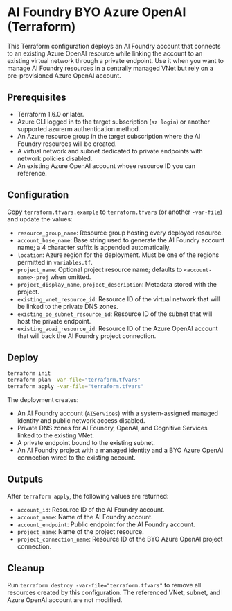 # AI Foundry BYO Azure OpenAI (Terraform)

This Terraform configuration deploys an AI Foundry account that connects to an existing Azure OpenAI resource while linking the account to an existing virtual network through a private endpoint. Use it when you want to manage AI Foundry resources in a centrally managed VNet but rely on a pre-provisioned Azure OpenAI account.

## Prerequisites

- Terraform 1.6.0 or later.
- Azure CLI logged in to the target subscription (`az login`) or another supported azurerm authentication method.
- An Azure resource group in the target subscription where the AI Foundry resources will be created.
- A virtual network and subnet dedicated to private endpoints with network policies disabled.
- An existing Azure OpenAI account whose resource ID you can reference.

## Configuration

Copy `terraform.tfvars.example` to `terraform.tfvars` (or another `-var-file`) and update the values:

- `resource_group_name`: Resource group hosting every deployed resource.
- `account_base_name`: Base string used to generate the AI Foundry account name; a 4 character suffix is appended automatically.
- `location`: Azure region for the deployment. Must be one of the regions permitted in `variables.tf`.
- `project_name`: Optional project resource name; defaults to `<account-name>-proj` when omitted.
- `project_display_name`, `project_description`: Metadata stored with the project.
- `existing_vnet_resource_id`: Resource ID of the virtual network that will be linked to the private DNS zones.
- `existing_pe_subnet_resource_id`: Resource ID of the subnet that will host the private endpoint.
- `existing_aoai_resource_id`: Resource ID of the Azure OpenAI account that will back the AI Foundry project connection.

## Deploy

```bash
terraform init
terraform plan -var-file="terraform.tfvars"
terraform apply -var-file="terraform.tfvars"
```

The deployment creates:

- An AI Foundry account (`AIServices`) with a system-assigned managed identity and public network access disabled.
- Private DNS zones for AI Foundry, OpenAI, and Cognitive Services linked to the existing VNet.
- A private endpoint bound to the existing subnet.
- An AI Foundry project with a managed identity and a BYO Azure OpenAI connection wired to the existing account.

## Outputs

After `terraform apply`, the following values are returned:

- `account_id`: Resource ID of the AI Foundry account.
- `account_name`: Name of the AI Foundry account.
- `account_endpoint`: Public endpoint for the AI Foundry account.
- `project_name`: Name of the project resource.
- `project_connection_name`: Resource ID of the BYO Azure OpenAI project connection.

## Cleanup

Run `terraform destroy -var-file="terraform.tfvars"` to remove all resources created by this configuration. The referenced VNet, subnet, and Azure OpenAI account are not modified.
